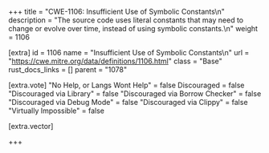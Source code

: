 +++
title = "CWE-1106: Insufficient Use of Symbolic Constants\n"
description = "The source code uses literal constants that may need to change or evolve over time, instead of using symbolic constants.\n"
weight = 1106

[extra]
id = 1106
name = "Insufficient Use of Symbolic Constants\n"
url = "https://cwe.mitre.org/data/definitions/1106.html"
class = "Base"
rust_docs_links = []
parent = "1078"

[extra.vote]
"No Help, or Langs Wont Help" = false
Discouraged = false
"Discouraged via Library" = false
"Discouraged via Borrow Checker" = false
"Discouraged via Debug Mode" = false
"Discouraged via Clippy" = false
"Virtually Impossible" = false

[extra.vector]

+++